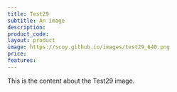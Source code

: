 ```yaml
---
title: Test29
subtitle: An image
description:
product_code:
layout: product
image: https://scoy.github.io/images/test29_640.png
price:
features:
---
```


This is the content about the Test29 image.
